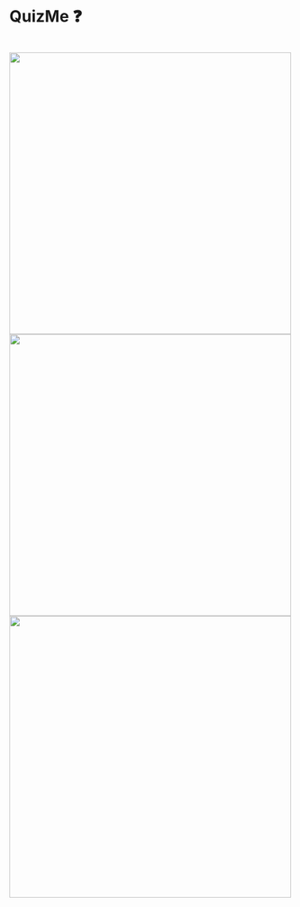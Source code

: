 # QuizMe ❓  

<br />

<img src="https://user-images.githubusercontent.com/13811965/33880240-b091ea1c-df39-11e7-880f-c7a2d3c69da3.png" width="500">

<img src="https://user-images.githubusercontent.com/13811965/33880225-ab43c1e8-df39-11e7-9243-b7544305d338.png" width="500">

<img src="https://user-images.githubusercontent.com/13811965/33880220-a393aee0-df39-11e7-9a6e-5ccf30e64dfe.png" width="500">

